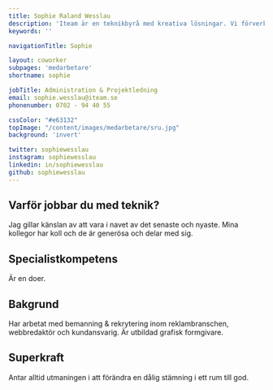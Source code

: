 ```yaml
---
title: Sophie Raland Wesslau
description: 'Iteam är en teknikbyrå med kreativa lösningar. Vi förverkligar dina idéer.'
keywords: ''

navigationTitle: Sophie

layout: coworker
subpages: 'medarbetare'
shortname: sophie

jobTitle: Administration & Projektledning
email: sophie.wesslau@iteam.se
phonenumber: 0702 - 94 40 55

cssColor: "#e63132"
topImage: "/content/images/medarbetare/sru.jpg"
background: 'invert'

twitter: sophiewesslau
instagram: sophiewesslau
linkedin: in/sophiewesslau
github: sophiewesslau
---
```


## Varför jobbar du med teknik?
Jag gillar känslan av att vara i navet av det senaste och nyaste. Mina kollegor har koll och de är generösa och delar med sig.

## Specialistkompetens
Är en doer.

## Bakgrund
Har arbetat med bemanning & rekrytering inom reklambranschen, webbredaktör och kundansvarig. Är utbildad grafisk formgivare.

## Superkraft
Antar alltid utmaningen i att förändra en dålig stämning i ett rum till god.